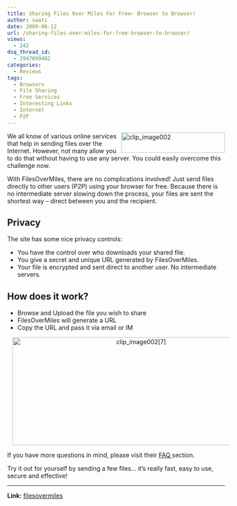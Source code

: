 ```yaml
---
title: Sharing Files Over Miles For Free– Browser to Browser!
author: swati
date: 2009-06-12
url: /sharing-files-over-miles-for-free-browser-to-browser/
views:
  - 242
dsq_thread_id:
  - 2947099402
categories:
  - Reviews
tags:
  - Browsers
  - File Sharing
  - Free Services
  - Interesting Links
  - Internet
  - P2P
---
```

<img class="alignright wp-image-51915" style="border: 0pt none;margin-left: 0px;margin-right: 0px" src="http://cdn.devilsworkshop.org/files/2009/06/clip-image00219.jpg" border="0" alt="clip_image002" width="240" height="47" align="right" />We all know of various online services that help in sending files over the Internet. However, not many allow you to do that without having to use any server. You could easily overcome this challenge now.

With FilesOverMiles, there are no complications involved! Just send files directly to other users (P2P) using your browser for free. Because there is no intermediate server slowing down the process, your files are sent the shortest way &#8211; direct between you and the recipient.

## Privacy

The site has some nice privacy controls:

  * You have the control over who downloads your shared file.
  * You give a secret and unique URL generated by FilesOverMiles.
  * Your file is encrypted and sent direct to another user. No intermediate servers.

## How does it work?

  * Browse and Upload the file you wish to share
  * FilesOverMiles will generate a URL
  * Copy the URL and pass it via email or IM

<p style="text-align: center">
  <img class="aligncenter" style="border: 0pt none" src="http://cdn.devilsworkshop.org/files/2009/06/clip-image00271.jpg" border="0" alt="clip_image002[7]" hspace="12" width="580" height="250" />
</p>

If you have more questions in mind, please visit their <a href="http://www.filesovermiles.com/faq" onclick="_gaq.push(['_trackEvent', 'outbound-article', 'http://www.filesovermiles.com/faq', 'FAQ ']);" >FAQ </a>section.

Try it out for yourself by sending a few files… it’s really fast, easy to use, secure and effective!

****

**Link:** <a href="http://www.filesovermiles.com/" onclick="_gaq.push(['_trackEvent', 'outbound-article', 'http://www.filesovermiles.com/', 'filesovermiles']);" >filesovermiles</a>
